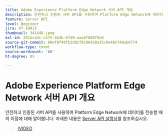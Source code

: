 ```yaml
---
title: Adobe Experience Platform Edge Network 서버 API 개요
description: 안전하고 인증된 서버 API를 사용하여 Platform Edge Network에 데이터를 전송할 때의 이점에 대해 알아봅니다.
feature: Server API
level: Beginner
jira: KT-10013
thumbnail: 341448.jpeg
exl-id: 282ecadc-c475-4b4b-bfd0-aaa4f8d8f0a8
source-git-commit: 00ef0f40fb3d82f0c06428a35c0e402f46ab6774
workflow-type: tm+mt
source-wordcount: '60'
ht-degree: 0%

---
```


# Adobe Experience Platform Edge Network 서버 API 개요

안전하고 인증된 서버 API를 사용하여 Platform Edge Network에 데이터를 전송할 때의 이점에 대해 알아봅니다. 자세한 내용은 [Server API 설명서](https://experienceleague.adobe.com/docs/experience-platform/edge-network-server-api/overview.html)를 참조하십시오.

>[!VIDEO](https://video.tv.adobe.com/v/341448?learn=on)
